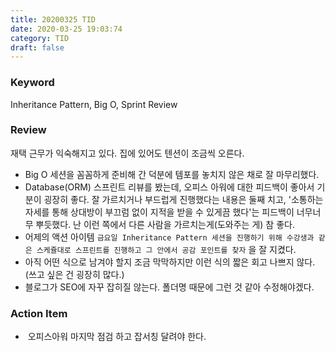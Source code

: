 ```yaml
---
title: 20200325 TID
date: 2020-03-25 19:03:74
category: TID
draft: false
---
```


### Keyword

Inheritance Pattern, Big O, Sprint Review

### Review

재택 근무가 익숙해지고 있다. 집에 있어도 텐션이 조금씩 오른다.

- Big O 세션을 꼼꼼하게 준비해 간 덕분에 템포를 놓치지 않은 채로 잘 마무리했다.
- Database(ORM) 스프린트 리뷰를 봤는데, 오피스 아워에 대한 피드백이 좋아서 기분이 굉장히 좋다. 잘 가르치거나 부드럽게 진행했다는 내용은 둘째 치고, '소통하는 자세를 통해 상대방이 부끄럼 없이 지적을 받을 수 있게끔 했다'는 피드백이 너무너무 뿌듯했다. 난 이런 쪽에서 다른 사람을 가르치는게(도와주는 게) 참 좋다.
- 어제의 액션 아이템 `금요일 Inheritance Pattern 세션을 진행하기 위해 수강생과 같은 스케쥴대로 스프린트를 진행하고 그 안에서 공감 포인트를 찾자` 을 잘 지켰다.
- 아직 어떤 식으로 남겨야 할지 조금 막막하지만 이런 식의 짧은 회고 나쁘지 않다. (쓰고 싶은 건 굉장히 많다.)
- 블로그가 SEO에 자꾸 잡히질 않는다. 폴더명 때문에 그런 것 같아 수정해야겠다.

### Action Item

- ​ 오피스아워 마지막 점검 하고 잡서칭 달려야 한다.
